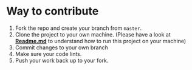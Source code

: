 # Way to contribute

1.  Fork the repo and create your branch from `master`.
2.  Clone the project to your own machine. (Please have a look at  [**Readme.md**](https://github.com/mobile-simformsolutions/SSSwiftUISideMenu/blob/master/README.md) to understand how to run this project on your machine)
3.  Commit changes to your own branch
4.  Make sure your code lints.
5.  Push your work back up to your fork.
